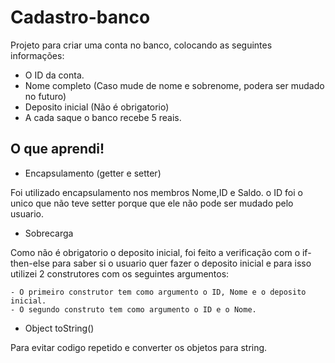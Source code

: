 # Cadastro-banco

Projeto para criar uma conta no banco, colocando as seguintes informações:

- O ID da conta.
- Nome completo (Caso mude de nome e sobrenome, podera ser mudado no futuro)
- Deposito inicial (Não é obrigatorio)
- A cada saque o banco recebe 5 reais.


## O que aprendi!

- Encapsulamento (getter e setter)

Foi utilizado encapsulamento nos membros Nome,ID e Saldo.
o ID foi o unico que não teve setter porque que ele não pode ser mudado pelo usuario.

- Sobrecarga

Como não é obrigatorio o deposito inicial, foi feito a verificação
com o if-then-else para saber si o usuario quer fazer o deposito inicial e para isso 
utilizei 2 construtores com os seguintes argumentos: 

	- O primeiro construtor tem como argumento o ID, Nome e o deposito inicial.
	- O segundo construto tem como argumento o ID e o Nome.

- Object toString()

Para evitar codigo repetido e converter os objetos para string.
